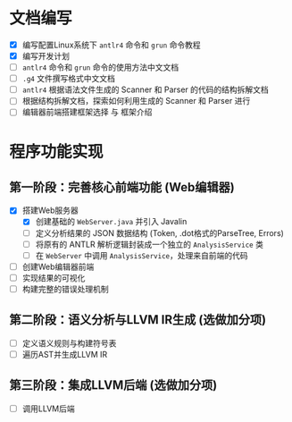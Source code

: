# 文档编写
- [x] 编写配置Linux系统下 `antlr4` 命令和 `grun` 命令教程
- [x] 编写开发计划
- [ ] `antlr4` 命令和 `grun` 命令的使用方法中文文档
- [ ] `.g4` 文件撰写格式中文文档
- [ ] `antlr4` 根据语法文件生成的 Scanner 和 Parser 的代码的结构拆解文档
- [ ] 根据结构拆解文档，探索如何利用生成的 Scanner 和 Parser 进行
- [ ] 编辑器前端搭建框架选择 与 框架介绍

# 程序功能实现

## 第一阶段：完善核心前端功能 (Web编辑器)
- [x] 搭建Web服务器
  - [x] 创建基础的 `WebServer.java` 并引入 Javalin
  - [ ] 定义分析结果的 JSON 数据结构 (Token, .dot格式的ParseTree, Errors)
  - [ ] 将原有的 ANTLR 解析逻辑封装成一个独立的 `AnalysisService` 类
  - [ ] 在 `WebServer` 中调用 `AnalysisService`，处理来自前端的代码
- [ ] 创建Web编辑器前端
- [ ] 实现结果的可视化
- [ ] 构建完整的错误处理机制

## 第二阶段：语义分析与LLVM IR生成 (选做加分项)
- [ ] 定义语义规则与构建符号表
- [ ] 遍历AST并生成LLVM IR

## 第三阶段：集成LLVM后端 (选做加分项)
- [ ] 调用LLVM后端